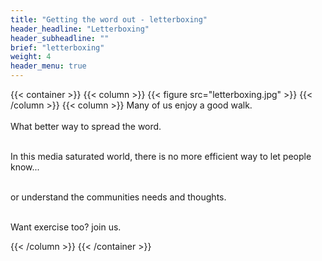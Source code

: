```yaml
---
title: "Getting the word out - letterboxing"
header_headline: "Letterboxing"
header_subheadline: ""
brief: "letterboxing"
weight: 4
header_menu: true
---  
```


{{< container >}}
{{< column >}}
{{< figure src="letterboxing.jpg"   >}}
{{< /column >}}
{{< column >}}
 Many of us enjoy a good walk. <br><br>What better way to spread the word. <br><br>
 
 In this media saturated world, there is no more efficient way to let people know... <br><br>
 
 or understand the  communities needs and thoughts. <br><br>
 
 Want exercise too? join us.
 
{{< /column >}}
{{< /container >}}
  